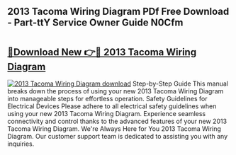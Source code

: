## 2013 Tacoma Wiring Diagram PDf Free Download - Part-ttY Service Owner Guide N0Cfm

# <h2><a href="http://dfunamj.blite.top/?on=2013+Tacoma+Wiring+Diagram">🔗Download New 👉🔴 2013 Tacoma Wiring Diagram</a></h2>

[![2013 Tacoma Wiring Diagram download](https://i.imgur.com/lujVjoI.png)](http://dfunamj.blite.top/?on=2013+Tacoma+Wiring+Diagram)
Step-by-Step Guide This manual breaks down the process of using your new 2013 Tacoma Wiring Diagram into manageable steps for effortless operation. Safety Guidelines for Electrical Devices Please adhere to all electrical safety guidelines when using your new 2013 Tacoma Wiring Diagram. Experience seamless connectivity and control thanks to the advanced features of your new 2013 Tacoma Wiring Diagram. We're Always Here for You 2013 Tacoma Wiring Diagram. Our customer support team is dedicated to assisting you with any inquiries.
